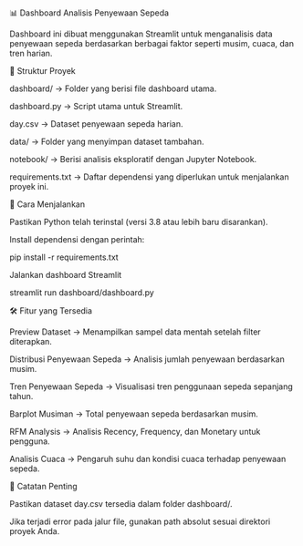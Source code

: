 📊 Dashboard Analisis Penyewaan Sepeda

Dashboard ini dibuat menggunakan Streamlit untuk menganalisis data penyewaan sepeda berdasarkan berbagai faktor seperti musim, cuaca, dan tren harian.

📂 Struktur Proyek

dashboard/ → Folder yang berisi file dashboard utama.

dashboard.py → Script utama untuk Streamlit.

day.csv → Dataset penyewaan sepeda harian.

data/ → Folder yang menyimpan dataset tambahan.

notebook/ → Berisi analisis eksploratif dengan Jupyter Notebook.

requirements.txt → Daftar dependensi yang diperlukan untuk menjalankan proyek ini.

🚀 Cara Menjalankan

Pastikan Python telah terinstal (versi 3.8 atau lebih baru disarankan).

Install dependensi dengan perintah:

pip install -r requirements.txt

Jalankan dashboard Streamlit

streamlit run dashboard/dashboard.py

🛠 Fitur yang Tersedia

Preview Dataset → Menampilkan sampel data mentah setelah filter diterapkan.

Distribusi Penyewaan Sepeda → Analisis jumlah penyewaan berdasarkan musim.

Tren Penyewaan Sepeda → Visualisasi tren penggunaan sepeda sepanjang tahun.

Barplot Musiman → Total penyewaan sepeda berdasarkan musim.

RFM Analysis → Analisis Recency, Frequency, dan Monetary untuk pengguna.

Analisis Cuaca → Pengaruh suhu dan kondisi cuaca terhadap penyewaan sepeda.

📌 Catatan Penting

Pastikan dataset day.csv tersedia dalam folder dashboard/.

Jika terjadi error pada jalur file, gunakan path absolut sesuai direktori proyek Anda.